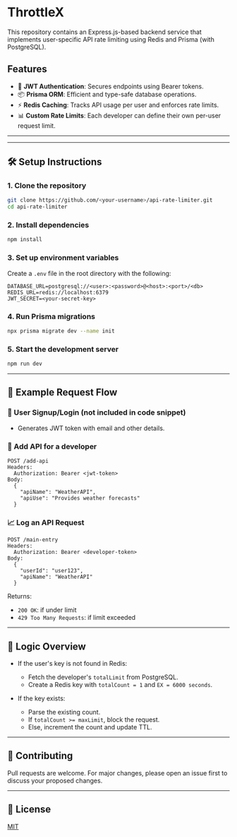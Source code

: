 # ThrottleX 

This repository contains an Express.js-based backend service that implements user-specific API rate limiting using Redis and Prisma (with PostgreSQL).

## Features

* 🔐 **JWT Authentication**: Secures endpoints using Bearer tokens.
* 📦 **Prisma ORM**: Efficient and type-safe database operations.
* ⚡ **Redis Caching**: Tracks API usage per user and enforces rate limits.
* 📊 **Custom Rate Limits**: Each developer can define their own per-user request limit.

---



---

## 🛠️ Setup Instructions

### 1. Clone the repository

```bash
git clone https://github.com/<your-username>/api-rate-limiter.git
cd api-rate-limiter
```

### 2. Install dependencies

```bash
npm install
```

### 3. Set up environment variables

Create a `.env` file in the root directory with the following:

```env
DATABASE_URL=postgresql://<user>:<password>@<host>:<port>/<db>
REDIS_URL=redis://localhost:6379
JWT_SECRET=<your-secret-key>
```

### 4. Run Prisma migrations

```bash
npx prisma migrate dev --name init
```

### 5. Start the development server

```bash
npm run dev
```

---

## 🧪 Example Request Flow

### 🔄 User Signup/Login (not included in code snippet)

* Generates JWT token with email and other details.

### 🧾 Add API for a developer

```http
POST /add-api
Headers:
  Authorization: Bearer <jwt-token>
Body:
  {
    "apiName": "WeatherAPI",
    "apiUse": "Provides weather forecasts"
  }
```

### 📈 Log an API Request

```http
POST /main-entry
Headers:
  Authorization: Bearer <developer-token>
Body:
  {
    "userId": "user123",
    "apiName": "WeatherAPI"
  }
```

Returns:

* `200 OK`: if under limit
* `429 Too Many Requests`: if limit exceeded

---

## 🧠 Logic Overview

* If the user's key is not found in Redis:

  * Fetch the developer's `totalLimit` from PostgreSQL.
  * Create a Redis key with `totalCount = 1` and `EX = 6000 seconds`.
* If the key exists:

  * Parse the existing count.
  * If `totalCount >= maxLimit`, block the request.
  * Else, increment the count and update TTL.

---

## 🤝 Contributing

Pull requests are welcome. For major changes, please open an issue first to discuss your proposed changes.

---

## 📜 License

[MIT](LICENSE)
